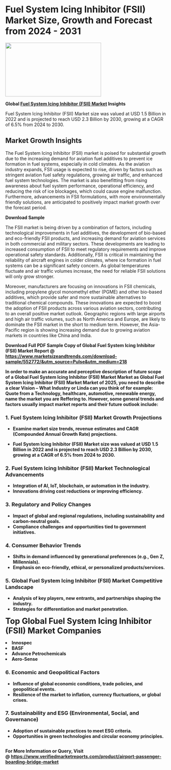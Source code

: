 <H1>Fuel System Icing Inhibitor (FSII) Market Size, Growth and Forecast from 2024 - 2031</H1><img class="aligncenter size-medium wp-image-584254" src="https://thirdeyenews.in/wp-content/uploads/2024/09/Global-Market-Research-300x168.jpeg" alt="" width="300" height="168" /><p><strong>Global&nbsp;<a href="https://www.marketsizeandtrends.com/download-sample/552772/&amp;utm_source=Pulse&amp;utm_medium=218">Fuel System Icing Inhibitor (FSII) Market</a> Insights</strong></p><p>Fuel System Icing Inhibitor (FSII) Market size was valued at USD 1.5 Billion in 2022 and is projected to reach USD 2.3 Billion by 2030, growing at a CAGR of 6.5% from 2024 to 2030.</p><p><h2>Market Growth Insights</h2> <p>The Fuel System Icing Inhibitor (FSII) market is poised for substantial growth due to the increasing demand for aviation fuel additives to prevent ice formation in fuel systems, especially in cold climates. As the aviation industry expands, FSII usage is expected to rise, driven by factors such as stringent aviation fuel safety regulations, growing air traffic, and enhanced fuel system technologies. The market is also benefitting from rising awareness about fuel system performance, operational efficiency, and reducing the risk of ice blockages, which could cause engine malfunction. Furthermore, advancements in FSII formulations, with more environmentally friendly solutions, are anticipated to positively impact market growth over the forecast period.</p> <p><strong>Download Sample</strong></p> <p>The FSII market is being driven by a combination of factors, including technological improvements in fuel additives, the development of bio-based and eco-friendly FSII products, and increasing demand for aviation services in both commercial and military sectors. These developments are leading to increased consumption of FSII to meet regulatory requirements and improve operational safety standards. Additionally, FSII is critical in maintaining the reliability of aircraft engines in colder climates, where ice formation in fuel systems can be a significant safety concern. As global temperatures fluctuate and air traffic volumes increase, the need for reliable FSII solutions will only grow stronger.</p> <p>Moreover, manufacturers are focusing on innovations in FSII chemicals, including propylene glycol monomethyl ether (PGME) and other bio-based additives, which provide safer and more sustainable alternatives to traditional chemical compounds. These innovations are expected to boost the adoption of FSII products across various aviation sectors, contributing to an overall positive market outlook. Geographic regions with large airports and high air traffic volumes, such as North America and Europe, are likely to dominate the FSII market in the short to medium term. However, the Asia-Pacific region is showing increasing demand due to growing aviation markets in countries like China and India.</p> <p><strong></p><p><span class=""><strong>Download Full PDF Sample Copy of Global Fuel System Icing Inhibitor (FSII) Market Report</strong> @ <a href="https://www.marketsizeandtrends.com/download-sample/552772/&amp;utm_source=Pulse&amp;utm_medium=218" target="_blank">https://www.marketsizeandtrends.com/download-sample/552772/&amp;utm_source=Pulse&amp;utm_medium=218</a></span></p><p>In order to make an accurate and perceptive description of future scope of a Global&nbsp;Fuel System Icing Inhibitor (FSII) Market Market as Global&nbsp;Fuel System Icing Inhibitor (FSII) Market Market of 2025, you need to describe a clear Vision &ndash; What Industry or Linda can you think of for example: Quote from a Technology, healthcare, automotive, renewable energy, name the market you are Reffering to. However, some general trends and factors usually impact market reports and their future outlook include:</p><h3>1.&nbsp;<strong>Fuel System Icing Inhibitor (FSII) Market Growth Projections</strong></h3><ul><li>Examine market size trends, revenue estimates and CAGR (Compounded Annual Growth Rate) projections.</li><li><p>Fuel System Icing Inhibitor (FSII) Market size was valued at USD 1.5 Billion in 2022 and is projected to reach USD 2.3 Billion by 2030, growing at a CAGR of 6.5% from 2024 to 2030.</p></li></ul><h3>2.&nbsp;<strong>Fuel System Icing Inhibitor (FSII) Market Technological Advancements</strong></h3><ul><li>Integration of AI, IoT, blockchain, or automation in the industry.</li><li>Innovations driving cost reductions or improving efficiency.</li></ul><h3>3.&nbsp;<strong>Regulatory and Policy Changes</strong></h3><ul><li>Impact of global and regional regulations, including sustainability and carbon-neutral goals.</li><li>Compliance challenges and opportunities tied to government initiatives.</li></ul><h3>4.&nbsp;<strong>Consumer Behavior Trends</strong></h3><ul><li>Shifts in demand influenced by generational preferences (e.g., Gen Z, Millennials).</li><li>Emphasis on eco-friendly, ethical, or personalized products/services.</li></ul><h3>5.&nbsp;<strong>Global Fuel System Icing Inhibitor (FSII) Market Competitive Landscape</strong></h3><ul><li>Analysis of key players, new entrants, and partnerships shaping the industry.</li><li>Strategies for differentiation and market penetration.</li></ul><p data-pm-slice="1 1 []"><span style="color: inherit; font-family: inherit; font-size: 25px;">Top Global Fuel System Icing Inhibitor (FSII) Market Companies</span></p><div class="" data-test-id=""><p><li>Innospec</li><li> BASF</li><li> Advance Petrochemicals</li><li> Aero-Sense</li></p></div><h3>6.&nbsp;<strong>Economic and Geopolitical Factors</strong></h3><ul><li>Influence of global economic conditions, trade policies, and geopolitical events.</li><li>Resilience of the market to inflation, currency fluctuations, or global crises.</li></ul><h3>7.&nbsp;<strong>Sustainability and ESG (Environmental, Social, and Governance)</strong></h3><ul><li>Adoption of sustainable practices to meet ESG criteria.</li><li>Opportunities in green technologies and circular economy principles.</li></ul><h2><strong style="font-size: 14px;">For More Information or Query, Visit @&nbsp;</strong><a style="background-color: #ffffff; font-size: 14px;" href="https://www.marketsizeandtrends.com/report/fuel-system-icing-inhibitor-fsii-market/" target="_blank">https://www.verifiedmarketreports.com/product/airport-passenger-boarding-bridge-market</a></h2>
